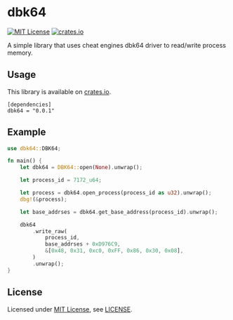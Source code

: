 # dbk64
[![MIT License](https://img.shields.io/badge/License-MIT-yellow.svg)](https://opensource.org/licenses/MIT)
[![crates.io](https://img.shields.io/crates/v/dbk64.svg)](https://crates.io/crates/dbk64)

A simple library that uses cheat engines dbk64 driver to read/write process memory.

## Usage
This library is available on [crates.io](https://crates.io/crates/dbk64).

```text
[dependencies]
dbk64 = "0.0.1"
```

## Example
```rust
use dbk64::DBK64;

fn main() {
    let dbk64 = DBK64::open(None).unwrap();

    let process_id = 7172_u64;

    let process = dbk64.open_process(process_id as u32).unwrap();
    dbg!(&process);

    let base_addrses = dbk64.get_base_address(process_id).unwrap();

    dbk64
        .write_raw(
            process_id,
            base_addrses + 0xD976C9,
            &[0x48, 0x31, 0xc0, 0xFF, 0x86, 0x30, 0x08],
        )
        .unwrap();
}

```

## License
Licensed under [MIT License](https://opensource.org/licenses/MIT), see [LICENSE](LICENSE).